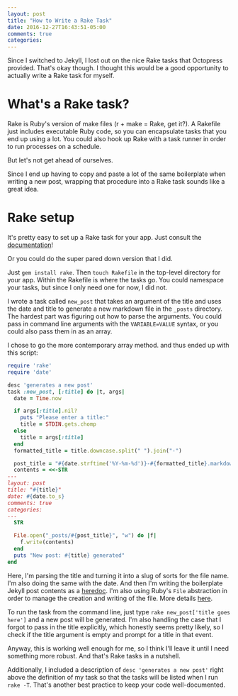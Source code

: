 ```yaml
---
layout: post
title: "How to Write a Rake Task"
date: 2016-12-27T16:43:51-05:00
comments: true
categories: 
---
```


Since I switched to Jekyll, I lost out on the nice Rake tasks that Octopress
provided. That's okay though. I thought this would be a good opportunity to
actually write a Rake task for myself.

# What's a Rake task? 

Rake is Ruby's version of make files (r + make = Rake, get it?). A Rakefile
just includes executable Ruby code, so you can encapsulate tasks that you
end up using a lot. You could also hook up Rake with a task runner in order
to run processes on a schedule.

But let's not get ahead of ourselves. 

Since I end up having to copy and paste a lot of the same boilerplate when
writing a new post, wrapping that procedure into a Rake task sounds like a
great idea.

# Rake setup

It's pretty easy to set up a Rake task for your app. Just consult the
[documentation](http://rake.rubyforge.org/doc/rakefile_rdoc.html#label-Tasks+with+Arguments)!

Or you could do the super pared down version that I did.

Just `gem install rake`. Then `touch Rakefile` in the top-level directory
for your app. Within the Rakefile is where the tasks go. You could namespace
  your tasks, but since I only need one for now, I did not. 

I wrote a task called `new_post` that takes an argument of the title and
uses the date and title to generate a new markdown file in the `_posts`
directory. The hardest part was figuring out how to parse the arguments. You
could pass in command line arguments with the `VARIABLE=VALUE` syntax, or
you could also pass them in as an array. 

I chose to go the more contemporary array method. and thus ended up with
this script: 

```ruby
require 'rake'
require 'date'

desc 'generates a new post'
task :new_post, [:title] do |t, args|
  date = Time.now

  if args[:title].nil?
    puts "Please enter a title:"
    title = STDIN.gets.chomp
  else
    title = args[:title]
  end
  formatted_title = title.downcase.split(" ").join("-")

  post_title = "#{date.strftime('%Y-%m-%d')}-#{formatted_title}.markdown"
  contents = <<-STR 
---
layout: post
title: "#{title}"
date: #{date.to_s} 
comments: true
categories: 
---
  STR

  File.open("_posts/#{post_title}", "w") do |f|
    f.write(contents)
  end
  puts "New post: #{title} generated"
end

```
Here, I'm parsing the title and turning it into a slug of sorts for the
file name. I'm also doing the same with the date. And then I'm writing the
boilerplate Jekyll post contents as a
[heredoc](http://blog.jayfields.com/2006/12/ruby-multiline-strings-here-doc-or.html). I'm also using Ruby's `File` abstraction in order to manage the creation and writing of the file. More details [here](https://ruby-doc.org/core-2.2.0/File.html#method-c-new). 

To run the task from the command line, just type `rake new_post['title goes
here']` and a new post will be generated. I'm also handling the case that I
forgot to pass in the title explicitly, which honestly seems pretty likely,
so I check if the title argument is empty and prompt for a title in that
event. 

Anyway, this is working well enough for me, so I think I'll leave it until I
need something more robust. And that's Rake tasks in a nutshell.

Additionally, I included a description of `desc 'generates a new post'` right
above the definition of my task so that the tasks will be listed when I run
`rake -T`. That's another best practice to keep your code well-documented.
